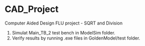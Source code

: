 # CAD_Project
Computer Aided Design FLU project - SQRT and Division

1. Simulat Main_TB_2 test bench in ModelSim folder.
2. Verify results by running .exe files in GoldenModel/test folder.
